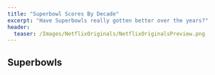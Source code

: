 ```yaml
---
title: "Superbowl Scores By Decade"
excerpt: "Have Superbowls really gotten better over the years?"
header:
  teaser: /Images/NetflixOriginals/NetflixOriginalsPreview.png
---
```


## Superbowls

<div class="flourish-embed flourish-scatter" data-src="visualisation/5290711"><script src="https://public.flourish.studio/resources/embed.js"></script></div>
